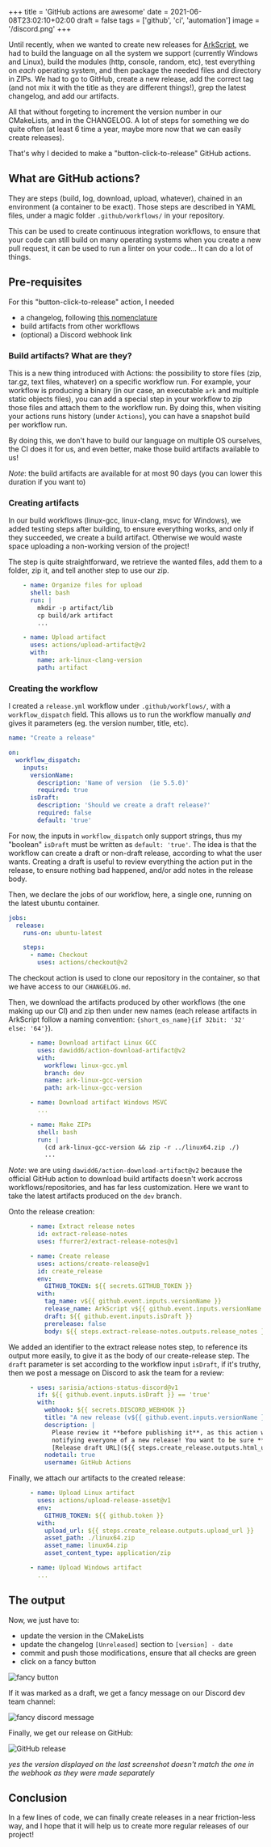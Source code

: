 +++
title = 'GitHub actions are awesome'
date = 2021-06-08T23:02:10+02:00
draft = false
tags = ['github', 'ci', 'automation']
image = '/discord.png'
+++

Until recently, when we wanted to create new releases for [ArkScript](https://github.com/ArkScript-lang/Ark), we had to build the language on all the system we support (currently Windows and Linux), build the modules (http, console, random, etc), test everything on *each* operating system, and then package the needed files and directory in ZIPs. We had to go to GitHub, create a new release, add the correct tag (and not mix it with the title as they are different things!), grep the latest changelog, and add our artifacts.

All that without forgeting to increment the version number in our CMakeLists, and in the CHANGELOG. A lot of steps for something we do quite often (at least 6 time a year, maybe more now that we can easily create releases).

That's why I decided to make a "button-click-to-release" GitHub actions.

## What are GitHub actions?

They are steps (build, log, download, upload, whatever), chained in an environment (a container to be exact). Those steps are described in YAML files, under a magic folder `.github/workflows/` in your repository.

This can be used to create continuous integration workflows, to ensure that your code can still build on many operating systems when you create a new pull request, it can be used to run a linter on your code... It can do a lot of things.

## Pre-requisites

For this "button-click-to-release" action, I needed
- a changelog, following [this nomenclature](https://keepachangelog.com)
- build artifacts from other workflows
- (optional) a Discord webhook link

### Build artifacts? What are they?

This is a new thing introduced with Actions: the possibility to store files (zip, tar.gz, text files, whatever) on a specific workflow run. For example, your workflow is producing a binary (in our case, an executable `ark` and multiple static objects files), you can add a special step in your workflow to zip those files and attach them to the workflow run. By doing this, when visiting your actions runs history (under `Actions`), you can have a snapshot build per workflow run.

By doing this, we don't have to build our language on multiple OS ourselves, the CI does it for us, and even better, make those build artifacts available to us!

*Note*: the build artifacts are available for at most 90 days (you can lower this duration if you want to)

### Creating artifacts

In our build workflows (linux-gcc, linux-clang, msvc for Windows), we added testing steps after building, to ensure everything works, and only if they succeeded, we create a build artifact. Otherwise we would waste space uploading a non-working version of the project!

The step is quite straightforward, we retrieve the wanted files, add them to a folder, zip it, and tell another step to use our zip.

```yaml
    - name: Organize files for upload
      shell: bash
      run: |
        mkdir -p artifact/lib
        cp build/ark artifact
        ...

    - name: Upload artifact
      uses: actions/upload-artifact@v2
      with:
        name: ark-linux-clang-version
        path: artifact
```

### Creating the workflow

I created a `release.yml` workflow under `.github/workflows/`, with a `workflow_dispatch` field. This allows us to run the workflow manually *and* gives it parameters (eg. the version number, title, etc).

```yaml
name: "Create a release"

on:
  workflow_dispatch:
    inputs:
      versionName:
        description: 'Name of version  (ie 5.5.0)'
        required: true
      isDraft:
        description: 'Should we create a draft release?'
        required: false
        default: 'true'
```

For now, the inputs in `workflow_dispatch` only support strings, thus my "boolean" `isDraft` must be written as `default: 'true'`. The idea is that the workflow can create a draft or non-draft release, according to what the user wants. Creating a draft is useful to review everything the action put in the release, to ensure nothing bad happened, and/or add notes in the release body.

Then, we declare the jobs of our workflow, here, a single one, running on the latest ubuntu container.

```yaml
jobs:
  release:
    runs-on: ubuntu-latest

    steps:
      - name: Checkout
        uses: actions/checkout@v2
```

The checkout action is used to clone our repository in the container, so that we have access to our `CHANGELOG.md`.

Then, we download the artifacts produced by other workflows (the one making up our CI) and zip then under new names (each release artifacts in ArkScript follow a naming convention: `{short_os_name}{if 32bit: '32' else: '64'}`).

```yaml
      - name: Download artifact Linux GCC
        uses: dawidd6/action-download-artifact@v2
        with:
          workflow: linux-gcc.yml
          branch: dev
          name: ark-linux-gcc-version
          path: ark-linux-gcc-version

      - name: Download artifact Windows MSVC
        ...

      - name: Make ZIPs
        shell: bash
        run: |
          (cd ark-linux-gcc-version && zip -r ../linux64.zip ./)
          ...
```

*Note*: we are using `dawidd6/action-download-artifact@v2` because the official GitHub action to download build artifacts doesn't work accross workflows/repositories, and has far less customization. Here we want to take the latest artifacts produced on the `dev` branch.

Onto the release creation:
```yaml
      - name: Extract release notes
        id: extract-release-notes
        uses: ffurrer2/extract-release-notes@v1

      - name: Create release
        uses: actions/create-release@v1
        id: create_release
        env:
          GITHUB_TOKEN: ${{ secrets.GITHUB_TOKEN }}
        with:
          tag_name: v${{ github.event.inputs.versionName }}
          release_name: ArkScript v${{ github.event.inputs.versionName }}
          draft: ${{ github.event.inputs.isDraft }}
          prerelease: false
          body: ${{ steps.extract-release-notes.outputs.release_notes }}
```

We added an identifier to the extract release notes step, to reference its output more easily, to give it as the body of our create-release step. The `draft` parameter is set according to the workflow input `isDraft`, if it's truthy, then we post a message on Discord to ask the team for a review:

```yaml
      - uses: sarisia/actions-status-discord@v1
        if: ${{ github.event.inputs.isDraft }} == 'true'
        with:
          webhook: ${{ secrets.DISCORD_WEBHOOK }}
          title: "A new release (v${{ github.event.inputs.versionName }}) has been drafted"
          description: |
            Please review it **before publishing it**, as this action would trigger workflows and GitHub webhooks,
            notifying everyone of a new release! You want to be sure **everything** is correct
            [Release draft URL](${{ steps.create_release.outputs.html_url }})
          nodetail: true
          username: GitHub Actions
```

Finally, we attach our artifacts to the created release:
```yaml
      - name: Upload Linux artifact
        uses: actions/upload-release-asset@v1
        env:
          GITHUB_TOKEN: ${{ github.token }}
        with:
          upload_url: ${{ steps.create_release.outputs.upload_url }}
          asset_path: ./linux64.zip
          asset_name: linux64.zip
          asset_content_type: application/zip

      - name: Upload Windows artifact
        ...
```

## The output

Now, we just have to:
- update the version in the CMakeLists
- update the changelog `[Unreleased]` section to `[version] - date`
- commit and push those modifications, ensure that all checks are green
- click on a fancy button

![fancy button](/fancy_button.png)
 
If it was marked as a draft, we get a fancy message on our Discord dev team channel:

![fancy discord message](/discord.png)
 
Finally, we get our release on GitHub:

![GitHub release](/release.png)

*yes the version displayed on the last screenshot doesn't match the one in the webhook as they were made separately*

## Conclusion

In a few lines of code, we can finally create releases in a near friction-less way, and I hope that it will help us to create more regular releases of our project!

